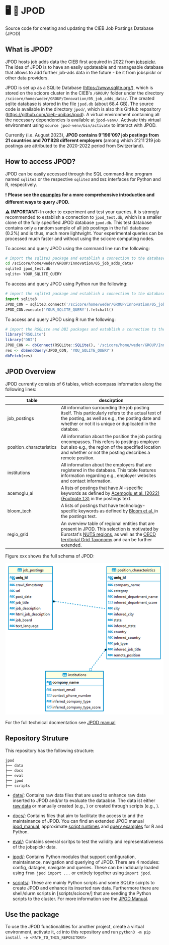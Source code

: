# :desktop_computer: :floppy_disk: JPOD

Source code for creating and updating the CIEB Job Postings Database (JPOD)

## What is JPOD?
JPOD hosts job adds data the CIEB first acquired in 2022 from <a href='https://www.jobspikr.com/'>jobspickr</a>. The idea of JPOD is to have an easily updateable and manageable database that allows to add further job-ads data in the future - be it from jobspickr or other data providers.

JPOD is set up as a SQLite Database (https://www.sqlite.org/), which is stored on the scicore cluster in the CIEB's `/GROUP/` folder under the directory `/scicore/home/weder/GROUP/Innovation/05_job_adds_data/`. The created sqlite database is stored in the file `jpod.db` (about 68.4 GB). The source code is available in the directory `jpod/`, which is also this GitHub repository (https://github.com/cieb-unibas/jpod). A virtual environment containing all the necessary dependencies is available at `jpod-venv/`. Activate this virtual environment using `source jpod-venv/bin/activate` to interact with JPOD.

Currently (i.e. August 2023), **JPOD contains 9'196'097 job postings from 21 countries and 701'828 different employers** (among which 3'211'219 job postings are attributed to the 2020-2022 period from Switzerland).

## How to access JPOD?

JPOD can be easily accessed through the SQL command-line program named `sqlite3` or the respective `sqlite3` and `DBI` interfaces for Python and R, respectively. 

:exclamation: **Please see the <a href='./examples/'>examples</a> for a more comprehensive introduction and different ways to query JPOD.**

:warning: **IMPORTANT:** In order to experiment and test your queries, it is strongly recommended to establish a connection to `jpod_test.db`, which is a smaller clone of the fully specified JPOD database `jpod.db`. This test database contains only a random sample of all job postings in the full database (0.2\%) and is thus, much more lightwight. Your experimental queries can be processed much faster and without using the scicore computing nodes.

To access and query JPOD using the command line run the following:
```bash
# import the sqlite3 package and establish a connection to the database
cd /scicore/home/weder/GROUP/Innovation/05_job_adds_data/
sqlite3 jpod_test.db
sqlite> YOUR_SQLITE_QUERY
```

To access and query JPOD using Python run the following:
```python
# import the sqlite3 package and establish a connection to the database
import sqlite3
JPOD_CON = sqlite3.connect('/scicore/home/weder/GROUP/Innovation/05_job_adds_data/jpod_test.db')
JPOD_CON.execute('YOUR_SQLITE_QUERY').fetchall()
```

To access and query JPOD using R run the following:
```R
# import the RSQLite and DBI packages and establish a connection to the database
library("RSQLite")
library("DBI")
JPOD_CON <- dbConnect(RSQLite::SQLite(), '/scicore/home/weder/GROUP/Innovation/05_job_adds_data/jpod_test.db')
res <- dbSendQuery(JPOD_CON, 'YOU_SQLITE_QUERY')
dbFetch(res)
```

## JPOD Overview

JPOD currently consists of 6 tables, which ecompass information along the following lines:

table|descirption
---|---
job_postings|All information surrounding the job posting itself. This particularly refers to the actual text of the posting, as well as e.g., the posting date and whether or not it is unique or duplicated in the databse.
position_characteristics|All information about the position the job posting encompasses. This refers to postings employer but also e.g., the region of the specified location and whether or not the posting describes a remote position.
institutions|All information about the employers that are registered in the database. This table features information regarding e.g., employer websites and contact information.
acemoglu_ai|A lists of postings that have AI-specific keywords as defined by <a href='https://www.journals.uchicago.edu/doi/full/10.1086/718327'>Acemoglu et al. (2022) (Footnote 13)</a> in the postings text.  
bloom_tech|A lists of postings that have technology-specific keywords as defined by <a href='https://www.nber.org/papers/w28999'>Bloom et al. </a> in the postings text.
regio_grid|An overview table of regional entities that are present in JPOD. This selection is motivated by Eurostat's [NUTS regions](https://ec.europa.eu/eurostat/web/nuts/background/), as well as the [OECD territorial Grid Taxonomy](https://www.oecd.org/regional/regional-statistics/territorial-grid.pdf) and can be further extended.

Figure xxx shows the full schema of JPOD:

![erp](./docs/figures/jpod_base_er.png)


For the full technical docmentation see <a href='./docs/jpod_manual.md'>JPOD manual</a>

## Repository Struture

This repository has the following structure:
```
jpod
├── data
├── docs
├── eval
├── jpod
├── scripts
```

- [data/](./data/): Contains raw data files that are used to enhance raw data inserted to JPOD and/or to evaluate the dataabse. The data ist either [raw data](./data/raw_data/) or manually created (e.g., [](./data/regio_grid.csv)) or created through scripts (e.g., [](./data/acemoglu_ai_keywords.csv)).

- [docs/](./docs/): Contains files that aim to facilitate the access to and the maintainance of JPOD. You can find an extended JPOD manual [jpod_manual](./docs/jpod_manual.md), approximate [script runtimes](./docs/runtimes.md) and [query examples](./docs/examples/) for R and Python.

- [eval/](./eval/): Contains several scritps to test the validity and representativeness of the jobspickr data.

- [jpod/](./jpod/): Contains Python modules that support configuration, maintainance, navigation and queriying of JPOD. There are 4 modules: config, datagen, navigate and queries. These can be indidually loaded using `from jpod import ...` or entirely together using `import jpod`.

- [scripts/](./scripts/): These are mainly Python scripts and some SQLite scirpts to create JPOD and enhance its inserted raw data. Furthermore there are shell/slurm scripts in [scripts/sciocre/] that are sending the Python scripts to the cluster. For more information see the [JPOD Manual](./docs/jpod_manual.md).

## Use the package

To use the JPOD functionalities for another project, create a virtual environment, activate it, `cd` into this repository and run
`python3 -m pip install -e <PATH_TO_THIS_REPOSITORY>`

